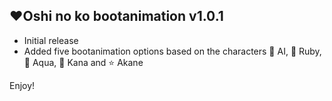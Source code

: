 ## ❤️Oshi no ko bootanimation v1.0.1

- Initial release
- Added five bootanimation options based on the characters 🌟 AI, 💎 Ruby, 🌊 Aqua, 🔴 Kana and ⭐ Akane



Enjoy!
